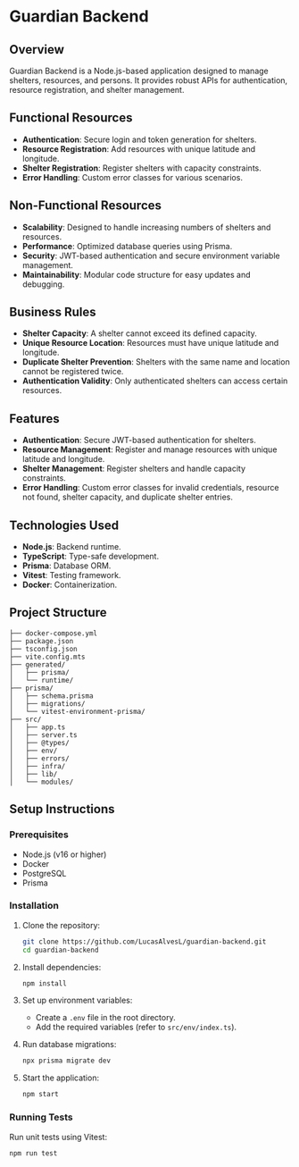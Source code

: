 # Guardian Backend

## Overview
Guardian Backend is a Node.js-based application designed to manage shelters, resources, and persons. It provides robust APIs for authentication, resource registration, and shelter management.

## Functional Resources
- **Authentication**: Secure login and token generation for shelters.
- **Resource Registration**: Add resources with unique latitude and longitude.
- **Shelter Registration**: Register shelters with capacity constraints.
- **Error Handling**: Custom error classes for various scenarios.

## Non-Functional Resources
- **Scalability**: Designed to handle increasing numbers of shelters and resources.
- **Performance**: Optimized database queries using Prisma.
- **Security**: JWT-based authentication and secure environment variable management.
- **Maintainability**: Modular code structure for easy updates and debugging.

## Business Rules
- **Shelter Capacity**: A shelter cannot exceed its defined capacity.
- **Unique Resource Location**: Resources must have unique latitude and longitude.
- **Duplicate Shelter Prevention**: Shelters with the same name and location cannot be registered twice.
- **Authentication Validity**: Only authenticated shelters can access certain resources.

## Features
- **Authentication**: Secure JWT-based authentication for shelters.
- **Resource Management**: Register and manage resources with unique latitude and longitude.
- **Shelter Management**: Register shelters and handle capacity constraints.
- **Error Handling**: Custom error classes for invalid credentials, resource not found, shelter capacity, and duplicate shelter entries.

## Technologies Used
- **Node.js**: Backend runtime.
- **TypeScript**: Type-safe development.
- **Prisma**: Database ORM.
- **Vitest**: Testing framework.
- **Docker**: Containerization.

## Project Structure
```
├── docker-compose.yml
├── package.json
├── tsconfig.json
├── vite.config.mts
├── generated/
│   ├── prisma/
│   └── runtime/
├── prisma/
│   ├── schema.prisma
│   ├── migrations/
│   └── vitest-environment-prisma/
├── src/
│   ├── app.ts
│   ├── server.ts
│   ├── @types/
│   ├── env/
│   ├── errors/
│   ├── infra/
│   ├── lib/
│   └── modules/
```

## Setup Instructions

### Prerequisites
- Node.js (v16 or higher)
- Docker
- PostgreSQL
- Prisma

### Installation
1. Clone the repository:
   ```bash
   git clone https://github.com/LucasAlvesL/guardian-backend.git
   cd guardian-backend
   ```
2. Install dependencies:
   ```bash
   npm install
   ```
3. Set up environment variables:
   - Create a `.env` file in the root directory.
   - Add the required variables (refer to `src/env/index.ts`).

4. Run database migrations:
   ```bash
   npx prisma migrate dev
   ```

5. Start the application:
   ```bash
   npm start
   ```

### Running Tests
Run unit tests using Vitest:
```bash
npm run test
```
